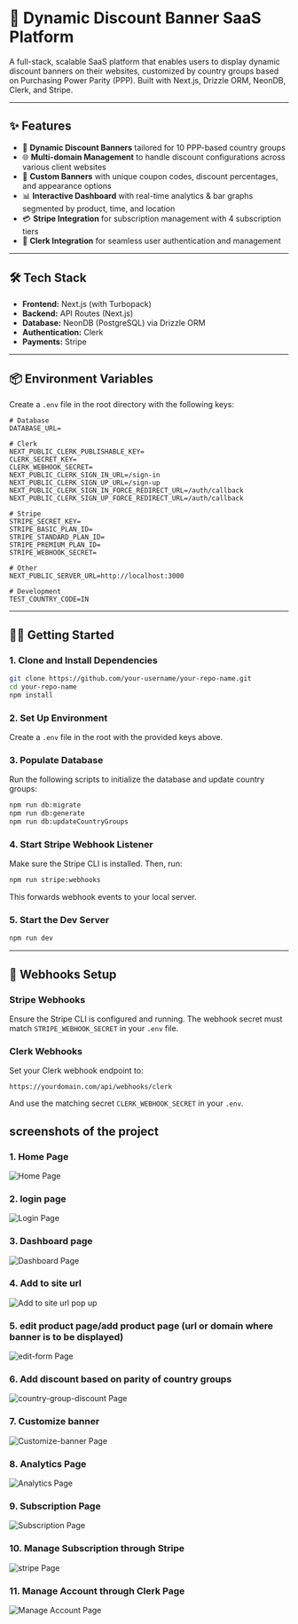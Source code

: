 # 💼 Dynamic Discount Banner SaaS Platform

A full-stack, scalable SaaS platform that enables users to display dynamic discount banners on their websites, customized by country groups based on Purchasing Power Parity (PPP). Built with Next.js, Drizzle ORM, NeonDB, Clerk, and Stripe.

---

## ✨ Features

* 🎯 **Dynamic Discount Banners** tailored for 10 PPP-based country groups
* 🌐 **Multi-domain Management** to handle discount configurations across various client websites
* 🧩 **Custom Banners** with unique coupon codes, discount percentages, and appearance options
* 📊 **Interactive Dashboard** with real-time analytics & bar graphs segmented by product, time, and location
* 💳 **Stripe Integration** for subscription management with 4 subscription tiers
* 🔐 **Clerk Integration** for seamless user authentication and management

---

## 🛠️ Tech Stack

* **Frontend:** Next.js (with Turbopack)
* **Backend:** API Routes (Next.js)
* **Database:** NeonDB (PostgreSQL) via Drizzle ORM
* **Authentication:** Clerk
* **Payments:** Stripe

---

## 📦 Environment Variables

Create a `.env` file in the root directory with the following keys:

```env
# Database
DATABASE_URL=

# Clerk
NEXT_PUBLIC_CLERK_PUBLISHABLE_KEY=
CLERK_SECRET_KEY=
CLERK_WEBHOOK_SECRET=
NEXT_PUBLIC_CLERK_SIGN_IN_URL=/sign-in
NEXT_PUBLIC_CLERK_SIGN_UP_URL=/sign-up
NEXT_PUBLIC_CLERK_SIGN_IN_FORCE_REDIRECT_URL=/auth/callback
NEXT_PUBLIC_CLERK_SIGN_UP_FORCE_REDIRECT_URL=/auth/callback

# Stripe
STRIPE_SECRET_KEY=
STRIPE_BASIC_PLAN_ID=
STRIPE_STANDARD_PLAN_ID=
STRIPE_PREMIUM_PLAN_ID=
STRIPE_WEBHOOK_SECRET=

# Other
NEXT_PUBLIC_SERVER_URL=http://localhost:3000

# Development
TEST_COUNTRY_CODE=IN
```

---

## 🧑‍💻 Getting Started

### 1. Clone and Install Dependencies

```bash
git clone https://github.com/your-username/your-repo-name.git
cd your-repo-name
npm install
```

### 2. Set Up Environment

Create a `.env` file in the root with the provided keys above.

### 3. Populate Database

Run the following scripts to initialize the database and update country groups:

```bash
npm run db:migrate
npm run db:generate
npm run db:updateCountryGroups
```

### 4. Start Stripe Webhook Listener

Make sure the Stripe CLI is installed. Then, run:

```bash
npm run stripe:webhooks
```

This forwards webhook events to your local server.

### 5. Start the Dev Server

```bash
npm run dev
```

---

## 🔌 Webhooks Setup

### Stripe Webhooks

Ensure the Stripe CLI is configured and running. The webhook secret must match `STRIPE_WEBHOOK_SECRET` in your `.env` file.

### Clerk Webhooks

Set your Clerk webhook endpoint to:

```
https://yourdomain.com/api/webhooks/clerk
```

And use the matching secret `CLERK_WEBHOOK_SECRET` in your `.env`.


## screenshots of the project

### 1. Home Page
![Home Page](public/ppp_homepage.png)

### 2. login page
![Login Page](public/ppp_login.png)  

### 3. Dashboard page
![Dashboard Page](public/ppp_dashboard.png)  

### 4. Add to site url
![Add to site url pop up](public/ppp_addtosite.png)

### 5. edit product page/add product page (url or domain where banner is to be displayed)
![edit-form Page](public/ppp_editform.png)  

### 6. Add discount based on parity of country groups  
![country-group-discount Page](public/ppp_adddiscount.png)

### 7. Customize banner 
![Customize-banner Page](public/ppp_customizebanner.png)

### 8. Analytics Page
![Analytics Page](public/ppp_analytics.png) 

### 9. Subscription Page
![Subscription Page](public/ppp_subscription.png)

### 10. Manage Subscription through Stripe
![stripe Page](public/ppp_stripe.png)

### 11. Manage Account through Clerk Page 
![Manage Account Page](public/ppp_manage_account.png)

